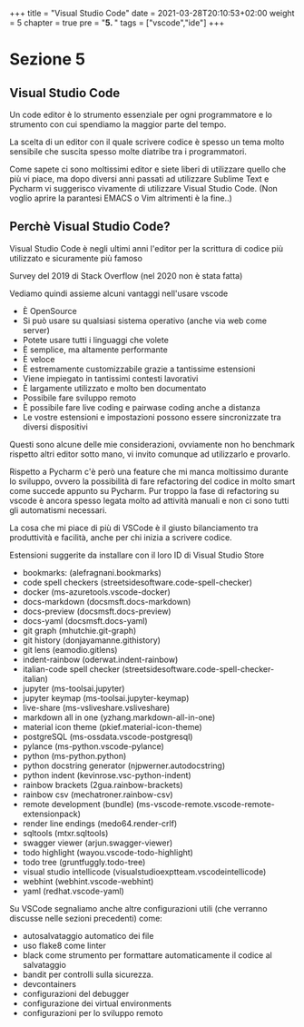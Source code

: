 +++
title = "Visual Studio Code"
date = 2021-03-28T20:10:53+02:00
weight = 5
chapter = true
pre = "<b>5. </b>"
tags = ["vscode","ide"]
+++
# Sezione 5

## Visual Studio Code
Un code editor è lo strumento essenziale per ogni programmatore e lo strumento con cui spendiamo la maggior parte del tempo.

La scelta di un editor con il quale scrivere codice è spesso un tema molto sensibile che suscita spesso molte diatribe tra i programmatori.

Come sapete ci sono moltissimi editor e siete liberi di utilizzare quello che più vi piace, ma dopo diversi anni passati ad utilizzare Sublime Text e Pycharm vi suggerisco vivamente di utilizzare Visual Studio Code. (Non voglio aprire la parantesi EMACS o Vim altrimenti è la fine..)

## Perchè Visual Studio Code?

Visual Studio Code è negli ultimi anni l'editor per la scrittura di codice più utilizzato e sicuramente più famoso

Survey del 2019 di Stack Overflow (nel 2020 non è stata fatta)

Vediamo quindi assieme alcuni vantaggi nell'usare vscode

- È OpenSource
- Si può usare su qualsiasi sistema operativo (anche via web come server)
- Potete usare tutti i linguaggi che volete
- È semplice, ma altamente performante
- È veloce
- È estremamente customizzabile grazie a tantissime estensioni
- Viene impiegato in tantissimi contesti lavorativi
- È largamente utilizzato e molto ben documentato
- Possibile fare sviluppo remoto
- È possibile fare live coding e pairwase coding anche a distanza
- Le vostre estensioni e impostazioni possono essere sincronizzate tra diversi dispositivi

Questi sono alcune delle mie considerazioni, ovviamente non ho benchmark rispetto altri editor sotto mano, vi invito comunque ad utilizzarlo e provarlo.

Rispetto a Pycharm c'è però una feature che mi manca moltissimo durante lo sviluppo, ovvero la possibilità di fare refactoring del codice in molto smart come succede appunto su Pycharm. Pur troppo la fase di refactoring su vscode è ancora spesso legata molto ad attività manuali e non ci sono tutti gli automatismi necessari.

La cosa che mi piace di più di VSCode è il giusto bilanciamento tra produttività e facilità, anche per chi inizia a scrivere codice.

Estensioni suggerite da installare con il loro ID di Visual Studio Store
- bookmarks: (alefragnani.bookmarks)
- code spell checkers (streetsidesoftware.code-spell-checker)
- docker (ms-azuretools.vscode-docker)
- docs-markdown (docsmsft.docs-markdown)
- docs-preview (docsmsft.docs-preview)
- docs-yaml (docsmsft.docs-yaml)
- git graph (mhutchie.git-graph)
- git history (donjayamanne.githistory)
- git lens (eamodio.gitlens)
- indent-rainbow (oderwat.indent-rainbow)
- italian-code spell checker (streetsidesoftware.code-spell-checker-italian)
- jupyter (ms-toolsai.jupyter)
- jupyter keymap (ms-toolsai.jupyter-keymap)
- live-share (ms-vsliveshare.vsliveshare)
- markdown all in one (yzhang.markdown-all-in-one)
- material icon theme (pkief.material-icon-theme)
- postgreSQL (ms-ossdata.vscode-postgresql)
- pylance (ms-python.vscode-pylance)
- python (ms-python.python)
- python docstring generator (njpwerner.autodocstring)
- python indent (kevinrose.vsc-python-indent)
- rainbow brackets (2gua.rainbow-brackets)
- rainbow csv (mechatroner.rainbow-csv)
- remote development (bundle) (ms-vscode-remote.vscode-remote-extensionpack)
- render line endings (medo64.render-crlf)
- sqltools (mtxr.sqltools)
- swagger viewer (arjun.swagger-viewer)
- todo highlight (wayou.vscode-todo-highlight)
- todo tree (gruntfuggly.todo-tree)
- visual studio intellicode (visualstudioexptteam.vscodeintellicode)
- webhint (webhint.vscode-webhint)
- yaml (redhat.vscode-yaml)


Su VSCode segnaliamo anche altre configurazioni utili (che verranno discusse nelle sezioni precedenti) come: 
- autosalvataggio automatico dei file
- uso flake8 come linter
- black come strumento per formattare automaticamente il codice al salvataggio
- bandit per controlli sulla sicurezza.
- devcontainers
- configurazioni del debugger
- configurazione dei virtual environments
- configurazioni per lo sviluppo remoto

